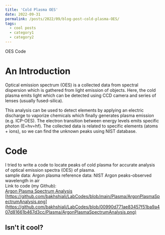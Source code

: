 ```yaml
---
title: 'Cold Plasma OES'
date: 2022-09-31
permalink: /posts/2022/09/blog-post-cold-plasma-OES/
tags:
  - cool posts
  - category1
  - category2
---
```


OES Code

An Introduction
======
Optical emission spectrum (OES) is a collected data from spectral dispersion 
which is gathered from light emission of objects. Here, the cold plasma emits 
light which can be detected using CCD camera and series of lenses 
(usually fused-silica).  

This analysis can be used to detect elements by applying an electric discharge 
to vaporize chemicals which finally generates plasma emission (e.g. ICP-OES). 
The electron transition between energy levels emits specific photon (E=hv=hf).
The collected data is related to specific elements (atoms + ions), so we can 
find the unknown peaks using NIST database.

Code
======
I tried to write a code to locate peaks of cold plasma for accurate analysis of 
optical emission spectra (OES) of plasma.<br>
sample data: Argon plasma reference data: NIST Argon peaks-observed wavelength 
in air<br>
Link to code (my Github):<br>
<a href="https://github.com/bakhshiali/LabCodes/blob/main/Plasma/ArgonPlasmaSpectrumAnalysis.ipynb">Argon Plasma Spectrum Analysis</a><br>
[https://github.com/bakhshiali/LabCodes/blob/main/Plasma/ArgonPlasmaSpectrumAnalysis.png](https://github.com/bakhshiali/LabCodes/blob/00990d771ae83457f51ba9a407d81661b467d3cc/Plasma/ArgonPlasmaSpectrumAnalysis.png)

Isn't it cool?
------
